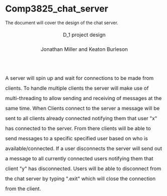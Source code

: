 # Comp3825_chat_server
The document will cover the design of the chat server.

<body lang=EN-US style='tab-interval:.5in;word-wrap:break-word'>

<div class=WordSection1>

<p class=MsoNormal align=center style='text-align:center;line-height:200%'><span
style='font-size:12.0pt;line-height:200%'>D_1 project design<o:p></o:p></span></p>

<p class=MsoNormal align=center style='text-align:center;line-height:200%'><span
style='font-size:12.0pt;line-height:200%'>Jonathan Miller and Keaton Burleson<o:p></o:p></span></p>

<p class=MsoNormal align=center style='text-align:center;line-height:200%'><span
style='font-size:12.0pt;line-height:200%'><o:p>&nbsp;</o:p></span></p>

<p class=MsoNormal style='line-height:200%'><span style='font-size:12.0pt;
line-height:200%'>A server will spin up and wait for connections to be made
from clients. To handle multiple clients the server will make use of multi-threading
to allow sending and receiving of messages at the same time. When Clients
connect to the server a message will be sent to all clients already connected
notifying them that user &quot;x&quot; has connected to the server. From there
clients will be able to send messages to a specific specified user based on who
is available/connected. If a user disconnects the server will send out a
message to all currently connected users notifying them that client
&quot;y&quot; has disconnected. Users will be able to disconnect from the chat
server by typing <span class=GramE>&quot;.exit</span>&quot; which will close
the connection from the client.<o:p></o:p></span></p>

<p class=MsoNormal style='text-indent:.5in;line-height:200%'><span
style='font-size:12.0pt;line-height:200%'><o:p>&nbsp;</o:p></span></p>
